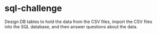 # sql-challenge
Design DB tables to hold the data from the CSV files, import the CSV files into the SQL database, and then answer questions about the data.
